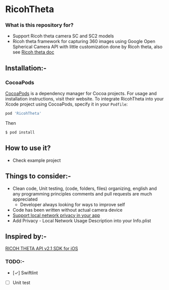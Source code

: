 # RicohTheta

### What is this repository for?

- Support Ricoh theta camera SC and SC2 models
- Ricoh theta framework for capturing 360 images using Google Open Spherical Camera API with little customization done by Ricoh theta, also see [Ricoh theta doc](https://api.ricoh/docs/)

## Installation:-

### CocoaPods

[CocoaPods](https://cocoapods.org) is a dependency manager for Cocoa projects. For usage and installation instructions, visit their website. To integrate RicohTheta into your Xcode project using CocoaPods, specify it in your `Podfile`:

```ruby
pod 'RicohTheta'
```

Then

```bash
$ pod install
```

## How to use it?

- Check example project

## Things to consider:-

- Clean code, Unit testing, (code, folders, files) organizing, english and any programming principles comments and pull requests are much appreciated
  - Developer always looking for ways to improve self
- Code has been written without actual camera device
- [Support local network privacy in your app](https://developer.apple.com/videos/play/wwdc2020/10110/)
- Add Privacy - Local Network Usage Description into your Info.plist

## Inspired by:-

[RICOH THETA API v2.1 SDK for iOS](https://github.com/ricohapi/theta-api2.1-ios-sdk)

### TODO:-

- [✓] Swiftlint
- [ ] Unit test
